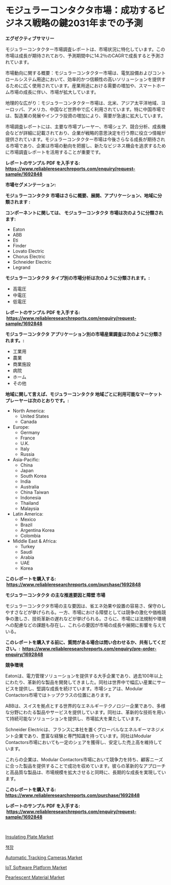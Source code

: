 <p><h1>モジュラーコンタクタ市場：成功するビジネス戦略の鍵2031年までの予測</h1></p><p><strong>エグゼクティブサマリー</strong></p>
<p><p>モジュラーコンタクター市場調査レポートは、市場状況に特化しています。この市場は成長が期待されており、予測期間中に14.2％のCAGRで成長すると予測されています。</p><p>市場動向に関する概要：モジュラーコンタクター市場は、電気設備およびコントロールシステム用途において、効率的かつ信頼性の高いソリューションを提供するために広く使用されています。産業用途における需要の増加や、スマートホーム市場の成長に伴い、市場が拡大しています。</p><p>地理的な広がり：モジュラーコンタクター市場は、北米、アジア太平洋地域、ヨーロッパ、アメリカ、中国など世界中で広く利用されています。特に中国市場では、製造業の発展やインフラ投資の増加により、需要が急速に拡大しています。</p><p>市場調査レポートには、主要な市場プレーヤー、市場シェア、競合分析、成長機会などが詳細に記載されており、企業が戦略的意思決定を行う際に役立つ情報が提供されています。モジュラーコンタクター市場は今後さらなる成長が期待される市場であり、企業は市場の動向を把握し、新たなビジネス機会を追求するために市場調査レポートを活用することが重要です。</p></p>
<p><strong>レポートのサンプル PDF を入手する: <a href="https://www.reliableresearchreports.com/enquiry/request-sample/1692848">https://www.reliableresearchreports.com/enquiry/request-sample/1692848</a></strong></p>
<p><strong>市場セグメンテーション:</strong></p>
<p><strong> モジュラーコンタクタ 市場はさらに概要、展開、アプリケーション、地域に分類されます :</strong></p>
<p><strong>コンポーネントに関しては、 モジュラーコンタクタ 市場は次のように分類されます: &nbsp;</strong></p>
<p><ul><li>Eaton</li><li>ABB</li><li>Eti</li><li>Finder</li><li>Lovato Electric</li><li>Chorus Electric</li><li>Schneider Electric</li><li>Legrand</li></ul></p>
<p><strong> モジュラーコンタクタ タイプ別の市場分析は次のように分類されます。:</strong></p>
<p><ul><li>高電圧</li><li>中電圧</li><li>低電圧</li></ul></p>
<p><strong>レポートのサンプル PDF を入手する: &nbsp;<a href="https://www.reliableresearchreports.com/enquiry/request-sample/1692848">https://www.reliableresearchreports.com/enquiry/request-sample/1692848</a></strong></p>
<p><strong> モジュラーコンタクタ アプリケーション別の市場産業調査は次のように分類されます。:</strong></p>
<p><ul><li>工業用</li><li>農業</li><li>商業施設</li><li>病院</li><li>ホーム</li><li>その他</li></ul></p>
<p><strong>地域に関して言えば、モジュラーコンタクタ 地域ごとに利用可能なマーケットプレーヤーは次のとおりです。:</strong></p>
<p><ul>
    <li>
        North America:
        <ul>
            <li>United States</li>
            <li>Canada</li>
        </ul>
    </li>
    <li>
        Europe:
        <ul>
            <li>Germany</li>
            <li>France</li>
            <li>U.K.</li>
            <li>Italy</li>
            <li>Russia</li>
        </ul>
    </li>
    <li>
        Asia-Pacific:
        <ul>
            <li>China</li>
            <li>Japan</li>
            <li>South Korea</li>
            <li>India</li>
            <li>Australia</li>
            <li>China Taiwan</li>
            <li>Indonesia</li>
            <li>Thailand</li>
            <li>Malaysia</li>
        </ul>
    </li>
    <li>
        Latin America:
        <ul>
            <li>Mexico</li>
            <li>Brazil</li>
            <li>Argentina Korea</li>
            <li>Colombia</li>
        </ul>
    </li>
    <li>
        Middle East & Africa:
        <ul>
            <li>Turkey</li>
            <li>Saudi</li>
            <li>Arabia</li>
            <li>UAE</li>
            <li>Korea</li>
        </ul>
    </li>
    </ul></p>
<p><strong>このレポートを購入する: &nbsp;<a href="https://www.reliableresearchreports.com/purchase/1692848">https://www.reliableresearchreports.com/purchase/1692848</a></strong></p>
<p><strong>モジュラーコンタクタ の主な推進要因と障壁 市場</strong></p>
<p><p>モジュラーコンタクタ市場の主な要因は、省エネ効果や設置の容易さ、保守のしやすさなどが挙げられる。一方、市場における障壁としては競争の激化や価格競争の激しさ、技術革新の遅れなどが挙げられる。さらに、市場には法規制や環境への配慮などの課題も存在し、これらの要因が市場の成長や展開に影響を与えている。</p></p>
<p><strong>このレポートを購入する前に、質問がある場合は問い合わせるか、共有してください。:&nbsp; <a href="https://www.reliableresearchreports.com/enquiry/pre-order-enquiry/1692848">https://www.reliableresearchreports.com/enquiry/pre-order-enquiry/1692848</a></strong></p>
<p><strong>競争環境</strong></p>
<p><p>Eatonは、電力管理ソリューションを提供する大手企業であり、過去100年以上にわたり、革新的な製品を開発してきました。同社は世界中で幅広い産業にサービスを提供し、堅調な成長を続けています。市場シェアは、Modular Contactors市場ではトップクラスの位置にあります。</p><p>ABBは、スイスを拠点とする世界的なエネルギーテクノロジー企業であり、多様な分野にわたる製品やサービスを提供しています。同社は、革新的な技術を用いて持続可能なソリューションを提供し、市場拡大を果たしています。</p><p>Schneider Electricは、フランスに本社を置くグローバルなエネルギーマネジメント企業であり、豊富な経験と専門知識を持っています。同社はModular Contactors市場においても一定のシェアを獲得し、安定した売上高を維持しています。</p><p>これらの企業は、Modular Contactors市場において競争力を持ち、顧客ニーズに合った製品を提供することで成功を収めています。彼らの革新的なアプローチと高品質な製品は、市場規模を拡大させると同時に、長期的な成長を実現しています。</p></p>
<p><strong>このレポートを購入する: &nbsp; <a href="https://www.reliableresearchreports.com/purchase/1692848">https://www.reliableresearchreports.com/purchase/1692848</a></strong></p>
<p><strong>レポートのサンプル PDF を入手する: &nbsp;<a href="https://www.reliableresearchreports.com/enquiry/request-sample/1692848">https://www.reliableresearchreports.com/enquiry/request-sample/1692848</a></strong><strong></strong></p>
<p>&nbsp;</p>
<p><p><a href="https://github.com/gdfhhhj/Market-Research-Report-List-3/blob/main/insulating-plate-market.md">Insulating Plate Market</a></p><p><a href="https://github.com/vs2869dizt0/Market-Research-Report-List-1/blob/main/5303897191719.md">책장</a></p><p><a href="https://cautious-neon-760.notion.site/Automatic-Tracking-Cameras-Market-with-the-goal-of-estimating-the-market-size-and-future-growth-pote-65c4dd02c94c43d4a3a0a709c2d84f5e">Automatic Tracking Cameras Market</a></p><p><a href="https://issuu.com/reportprime-2/docs/iot-software-platform-market-size-2030.pptx">IoT Software Platform Market</a></p><p><a href="https://github.com/julyju69/Market-Research-Report-List-2/blob/main/pearlescent-material-market.md">Pearlescent Material Market</a></p></p>